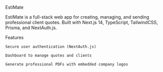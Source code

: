EstiMate

EstiMate is a full-stack web app for creating, managing, and sending professional client quotes.
Built with Next.js 14, TypeScript, TailwindCSS, Prisma, and NextAuth.js.

Features

    Secure user authentication (NextAuth.js)

    Dashboard to manage quotes and clients

    Generate professional PDFs with embedded company logos
